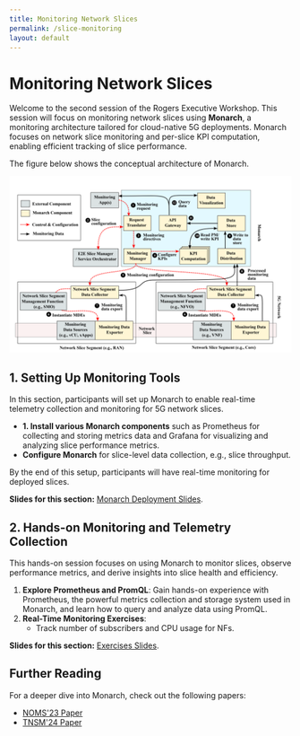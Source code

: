 ```yaml
---
title: Monitoring Network Slices
permalink: /slice-monitoring
layout: default
---
```


# Monitoring Network Slices

Welcome to the second session of the Rogers Executive Workshop.
This session will focus on monitoring network slices using **Monarch**, a monitoring architecture tailored for cloud-native 5G deployments. Monarch focuses on network slice monitoring and per-slice KPI computation, enabling efficient tracking of slice performance.

The figure below shows the conceptual architecture of Monarch. 


![monarch-conceptual-architecture](images/monarch-conceptual-architecture.png)




## **1. Setting Up Monitoring Tools**

In this section, participants will set up Monarch to enable real-time telemetry collection and monitoring for 5G network slices.

- **1. Install various Monarch components** such as Prometheus for collecting and storing metrics data and Grafana for visualizing and analyzing slice performance metrics.
- **Configure Monarch** for slice-level data collection, e.g., slice throughput.

By the end of this setup, participants will have real-time monitoring for deployed slices.

**Slides for this section:** [Monarch Deployment Slides](https://niloysh.github.io/5g-monarch/slides.pdf).


## **2. Hands-on Monitoring and Telemetry Collection**

This hands-on session focuses on using Monarch to monitor slices, observe performance metrics, and derive insights into slice health and efficiency.


1. **Explore Prometheus and PromQL**: Gain hands-on experience with Prometheus, the powerful metrics collection and storage system used in Monarch, and learn how to query and analyze data using PromQL.
2. **Real-Time Monitoring Exercises**:
    - Track number of subscribers and CPU usage for NFs.

**Slides for this section:** [Exercises Slides](https://niloysh.github.io/5g-monarch/labs/lab1/README.pdf).


## Further Reading
For a deeper dive into Monarch, check out the following papers:
- [NOMS'23 Paper](https://niloysh.github.io/papers/conferences/2023-noms-monarch.pdf)
- [TNSM'24 Paper](https://niloysh.github.io/papers/journals/2024-tnsm-monarch.pdf)
